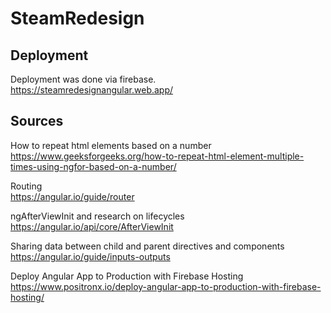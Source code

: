 # SteamRedesign


## Deployment
Deployment was done via firebase. <br>
https://steamredesignangular.web.app/ 
## Sources

How to repeat html elements based on a number <br>
https://www.geeksforgeeks.org/how-to-repeat-html-element-multiple-times-using-ngfor-based-on-a-number/

Routing <br>
https://angular.io/guide/router

ngAfterViewInit and research on lifecycles <br>
https://angular.io/api/core/AfterViewInit

Sharing data between child and parent directives and components <br>
https://angular.io/guide/inputs-outputs

Deploy Angular  App to Production with Firebase Hosting <br>
https://www.positronx.io/deploy-angular-app-to-production-with-firebase-hosting/